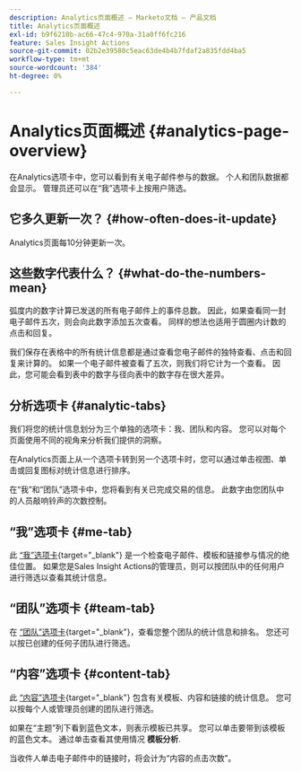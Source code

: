 ```yaml
---
description: Analytics页面概述 — Marketo文档 — 产品文档
title: Analytics页面概述
exl-id: b9f6210b-ac66-47c4-970a-31a0ff6fc216
feature: Sales Insight Actions
source-git-commit: 02b2e39580c5eac63de4b4b7fdaf2a835fdd4ba5
workflow-type: tm+mt
source-wordcount: '384'
ht-degree: 0%

---
```


# Analytics页面概述 {#analytics-page-overview}

在Analytics选项卡中，您可以看到有关电子邮件参与的数据。 个人和团队数据都会显示。 管理员还可以在“我”选项卡上按用户筛选。

## 它多久更新一次？ {#how-often-does-it-update}

Analytics页面每10分钟更新一次。

## 这些数字代表什么？ {#what-do-the-numbers-mean}

弧度内的数字计算已发送的所有电子邮件上的事件总数。 因此，如果查看同一封电子邮件五次，则会向此数字添加五次查看。 同样的想法也适用于圆圈内计数的点击和回复。

我们保存在表格中的所有统计信息都是通过查看您电子邮件的独特查看、点击和回复来计算的。 如果一个电子邮件被查看了五次，则我们将它计为一个查看。 因此，您可能会看到表中的数字与径向表中的数字存在很大差异。

## 分析选项卡 {#analytic-tabs}

我们将您的统计信息划分为三个单独的选项卡：我、团队和内容。 您可以对每个页面使用不同的视角来分析我们提供的洞察。

在Analytics页面上从一个选项卡转到另一个选项卡时，您可以通过单击视图、单击或回复图标对统计信息进行排序。

在“我”和“团队”选项卡中，您将看到有关已完成交易的信息。 此数字由您团队中的人员敲响铃声的次数控制。

## “我”选项卡 {#me-tab}

此 [“我”选项卡](/help/marketo/product-docs/marketo-sales-insight/actions/analytics/understanding-the-me-tab.md){target="_blank"} 是一个检查电子邮件、模板和链接参与情况的绝佳位置。 如果您是Sales Insight Actions的管理员，则可以按团队中的任何用户进行筛选以查看其统计信息。

## “团队”选项卡 {#team-tab}

在 [“团队”选项卡](/help/marketo/product-docs/marketo-sales-insight/actions/analytics/understanding-the-team-tab.md){target="_blank"}，查看您整个团队的统计信息和排名。 您还可以按已创建的任何子团队进行筛选。

## “内容”选项卡 {#content-tab}

此 [“内容”选项卡](/help/marketo/product-docs/marketo-sales-insight/actions/analytics/understanding-the-content-tab.md){target="_blank"} 包含有关模板、内容和链接的统计信息。 您可以按每个人或管理员创建的团队进行筛选。

如果在“主题”列下看到蓝色文本，则表示模板已共享。 您可以单击要带到该模板的蓝色文本。 通过单击查看其使用情况 **模板分析**.

当收件人单击电子邮件中的链接时，将会计为“内容的点击次数”。
